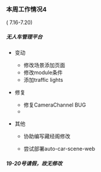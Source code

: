 ### 本周工作情况4

( 7.16-7.20)

##### 无人车管理平台

- 变动

  - 修改场景添加页面
  - 修改module条件
  - 添加traffic lights

- 修复

  - 修复CameraChannel BUG
  - 

- 其他

  - 协助编写藏经阁修改

  - 尝试部署auto-car-scene-web





##### 19-20号请假，故无修改



 